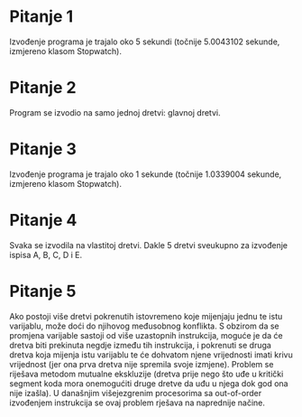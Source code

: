 # Pitanje 1
Izvođenje programa je trajalo oko 5 sekundi (točnije 5.0043102 sekunde, izmjereno klasom Stopwatch).

# Pitanje 2
Program se izvodio na samo jednoj dretvi: glavnoj dretvi.

# Pitanje 3
Izvođenje programa je trajalo oko 1 sekunde (točnije 1.0339004 sekunde, izmjereno klasom Stopwatch).

# Pitanje 4
Svaka se izvodila na vlastitoj dretvi. Dakle 5 dretvi sveukupno za izvođenje ispisa A, B, C, D i E.

# Pitanje 5
Ako postoji više dretvi pokrenutih istovremeno koje mijenjaju jednu te istu varijablu, može doći do njihovog
međusobnog konflikta. S obzirom da se promjena varijable sastoji od više uzastopnih instrukcija, moguće je da
će dretva biti prekinuta negdje između tih instrukcija, i pokrenuti se druga dretva koja mijenja istu varijablu
te će dohvatom njene vrijednosti imati krivu vrijednost (jer ona prva dretva nije spremila svoje izmjene). Problem
se riješava metodom mutualne ekskluzije (dretva prije nego što uđe u kritički segment koda mora onemogućiti druge
dretve da uđu u njega dok god ona nije izašla). U današnjim višejezgrenim procesorima sa out-of-order izvođenjem
instrukcija se ovaj problem rješava na naprednije načine.
